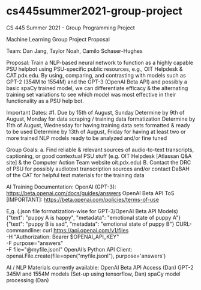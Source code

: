 # cs445summer2021-group-project
CS 445 Summer 2021 - Group Programming Project


Machine Learning Group Project Proposal


Team: Dan Jang, Taylor Noah, Camilo Schaser-Hughes



Proposal: Train a NLP-based neural network to function as a highly capable PSU helpbot using PSU-specific public resources, e.g., OIT Helpdesk & CAT.pdx.edu. By using, comparing, and contrasting with models such as GPT-2 (354M to 1554M) and the GPT-3 (OpenAI Beta API) and possibly a basic spaCy trained model, we can differentiate efficacy & the alternating training set variations to see which model was most effective in their functionality as a PSU help bot.

Important Dates: #1. Due by 15th of August, Sunday
Determine by 9th of August, Monday for data scraping / training data formatization
Determine by 11th of August, Wednesday for having training data sets formatted & ready to be used
Determine by 13th of August, Friday for having at least two or more trained NLP models ready to be analyzed and/or fine tuned


Group Goals: a. Find reliable & relevant sources of audio-to-text transcripts, captioning, or good contextual PSU stuff (e.g. OIT Helpdesk [Atlassan Q&A site] & the Computer Action Team website oit.pdx.edu)
B. Contact the DRC of PSU for possibly audiotext transcription sources and/or contact DaBAH of the CAT for helpful text materials for the training data

AI Training Documentation:
OpenAI (GPT-3): https://beta.openai.com/docs/guides/answers
OpenAI Beta API ToS [IMPORTANT]: https://beta.openai.com/policies/terms-of-use

E,g. (.json file formatization-wise for GPT-3/OpenAI Beta API Models)
{"text": "puppy A is happy", "metadata": "emotional state of puppy A"}
{"text": "puppy B is sad", "metadata": "emotional state of puppy B"}
CURL-commandline:
curl https://api.openai.com/v1/files \
  -H "Authorization: Bearer $OPENAI_API_KEY" \
  -F purpose="answers" \
  -F file="@myfile.jsonl"
OpenAI’s Python API Client:
openai.File.create(file=open("myfile.jsonl"), purpose='answers')

AI / NLP Materials currently available:
OpenAI Beta API Access (Dan)
GPT-2 345M and 1554M models (Set-up using tensorflow, Dan)
spaCy model processing (Dan)

